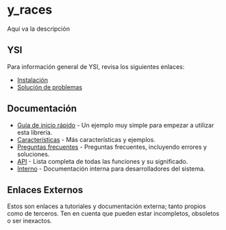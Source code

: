 # y_races

Aquí va la descripción

## YSI

Para información general de YSI, revisa los siguientes enlaces:

* [Instalación](../instalacion.md)
* [Solución de problemas](../solucion-problemas.md)

## Documentación

* [Guía de inicio rápido](y_races/inicio-rapido.md) - Un ejemplo muy simple para empezar a utilizar esta librería.
* [Características](y_races/caracteristicas.md) - Más características y ejemplos.
* [Preguntas frecuentes](y_races/preguntas-frecuentes.md) - Preguntas frecuentes, incluyendo errores y soluciones.
* [API](y_races/api.md) - Lista completa de todas las funciones y su significado.
* [Interno](y_races/interno.md) - Documentación interna para desarrolladores del sistema.

## Enlaces Externos

Estos son enlaces a tutoriales y documentación externa; tanto propios como de terceros. Ten en cuenta que pueden estar incompletos, obsoletos o ser inexactos.
